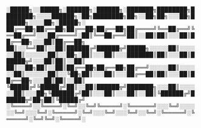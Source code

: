 
░█████╗░░█████╗░██████╗░██████╗░███████╗████████╗████████╗░░░░██████╗░██╗████████╗██╗░░██╗██╗░░░██╗██████╗░░░░██╗░█████╗░
██╔══██╗██╔══██╗██╔══██╗██╔══██╗██╔════╝╚══██╔══╝╚══██╔══╝░░░██╔════╝░██║╚══██╔══╝██║░░██║██║░░░██║██╔══██╗░░░██║██╔══██╗
██║░░╚═╝██║░░██║██████╔╝██████╦╝█████╗░░░░░██║░░░░░░██║░░░░░░██║░░██╗░██║░░░██║░░░███████║██║░░░██║██████╦╝░░░██║██║░░██║
██║░░██╗██║░░██║██╔══██╗██╔══██╗██╔══╝░░░░░██║░░░░░░██║░░░░░░██║░░╚██╗██║░░░██║░░░██╔══██║██║░░░██║██╔══██╗░░░██║██║░░██║
╚█████╔╝╚█████╔╝██║░░██║██████╦╝███████╗░░░██║░░░░░░██║░░░██╗╚██████╔╝██║░░░██║░░░██║░░██║╚██████╔╝██████╦╝██╗██║╚█████╔╝
░╚════╝░░╚════╝░╚═╝░░╚═╝╚═════╝░╚══════╝░░░╚═╝░░░░░░╚═╝░░░╚═╝░╚═════╝░╚═╝░░░╚═╝░░░╚═╝░░╚═╝░╚═════╝░╚═════╝░╚═╝╚═╝░╚════╝░
